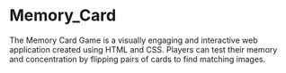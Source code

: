 # Memory_Card
 The Memory Card Game is a visually engaging and interactive web application created using HTML and CSS. Players can test their memory and concentration by flipping pairs of cards to find matching images.
